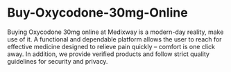 # Buy-Oxycodone-30mg-Online
Buying Oxycodone 30mg online at Medixway is a modern-day reality, make use of it. A functional and dependable platform allows the user to reach for effective medicine designed to relieve pain quickly – comfort is one click away. In addition, we provide verified products and follow strict quality guidelines for security and privacy. 
